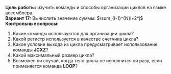 **Цель работы:** изучить команды и способы организации циклов на языке ассемблера.  
**Вариант 17:** Вычислить значение суммы: $\sum_{i-1}^{N}i+2*j$  
**Контрольные вопросы:**  
1. Какие команды используются для организации цикла?
2. Какой регистр используется в качестве счетчика цикла?
3. Какое условие выхода из цикла предусматривает использование команды **JCXZ**?
4. Какой максимальный размер цикла?
5. Возможен ли случай, когда тело цикла не исполнится ни разу, если применяется команда **LOOP**?